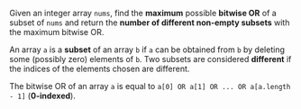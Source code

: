 Given an integer array `nums`, find the **maximum** possible **bitwise OR** of a subset of `nums` and return the **number of different non-empty subsets** with the maximum bitwise OR.

An array `a` is a **subset** of an array `b` if `a` can be obtained from `b` by deleting some (possibly zero) elements of `b`. Two subsets are considered **different** if the indices of the elements chosen are different.

The bitwise OR of an array `a` is equal to `a[0] OR a[1] OR ... OR a[a.length - 1]` (**0-indexed**).